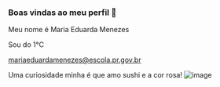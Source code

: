 ### Boas vindas ao meu perfil 🤎

Meu nome é Maria Eduarda Menezes

Sou do 1°C 

mariaeduardamenezes@escola.pr.gov.br

Uma curiosidade minha é que amo sushi e a cor rosa!
![image](https://github.com/menezesmaria/menezesmaria/assets/137806007/18cfdf8e-5bee-481d-916f-4e9724992385)


